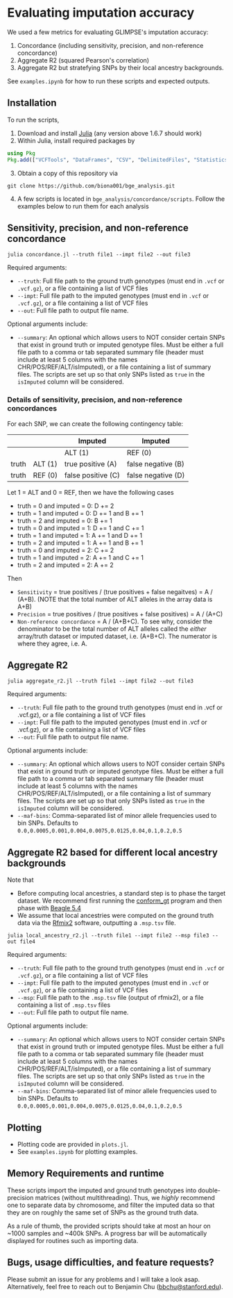 # Evaluating imputation accuracy

We used a few metrics for evaluating GLIMPSE's imputation accuracy:
1. Concordance (including sensitivity, precision, and non-reference concordance)
2. Aggregate R2 (squared Pearson's correlation)
3. Aggregate R2 but stratefying SNPs by their local ancestry backgrounds. 

See `examples.ipynb` for how to run these scripts and expected outputs. 

## Installation

To run the scripts, 

1. Download and install [Julia](https://julialang.org/downloads/) (any version above 1.6.7 should work)
2. Within Julia, install required packages by 
```julia
using Pkg
Pkg.add(["VCFTools", "DataFrames", "CSV", "DelimitedFiles", "Statistics", "ProgressMeter", "ArgParse", "Plots"])
```
3. Obtain a copy of this repository via
```
git clone https://github.com/biona001/bge_analysis.git
```
4. A few scripts is located in `bge_analysis/concordance/scripts`. Follow the examples below to run them for each analysis

## Sensitivity, precision, and non-reference concordance

```shell
julia concordance.jl --truth file1 --impt file2 --out file3
```
Required arguments:
+ `--truth`: Full file path to the ground truth genotypes (must end in `.vcf` or `.vcf.gz`), or a file containing a list of VCF files
+ `--impt`: Full file path to the imputed genotypes (must end in `.vcf` or `.vcf.gz`), or a file containing a list of VCF files
+ `--out`: Full file path to output file name. 

Optional arguments include:
+ `--summary`: An optional which allows users to NOT consider certain SNPs that exist in ground truth or imputed genotype files. Must be either a full file path to a comma or tab separated summary file (header must include at least 5 columns with the names CHR/POS/REF/ALT/isImputed), or a file containing a list of summary files. The scripts are set up so that only SNPs listed as `true` in the `isImputed` column will be considered. 

### Details of sensitivity, precision, and non-reference concordances

For each SNP, we can create the following contingency table:

|       |         | Imputed            | Imputed            |
|-------|---------|--------------------|--------------------|
|       |         | ALT (1)            | REF (0)            |
| truth | ALT (1) | true positive (A)  | false negative (B) |
| truth | REF (0) | false positive (C) | false negative (D) |

Let 1 = ALT and 0 = REF, then we have the following cases

+ truth = 0 and imputed = 0: D += 2
+ truth = 1 and imputed = 0: D += 1 and B += 1
+ truth = 2 and imputed = 0: B += 1
+ truth = 0 and imputed = 1: D += 1 and C += 1
+ truth = 1 and imputed = 1: A += 1 and D += 1
+ truth = 2 and imputed = 1: A += 1 and B += 1
+ truth = 0 and imputed = 2: C += 2
+ truth = 1 and imputed = 2: A += 1 and C += 1
+ truth = 2 and imputed = 2: A += 2

Then

+ `Sensitivity` = true positives / (true positives + false negaitves) = A / (A+B). (NOTE that the total number of ALT alleles in the array data is A+B)
+ `Precision` = true positives / (true positives + false positives) = A / (A+C)
+ `Non-reference concordance` = A / (A+B+C). To see why, consider the denominator to be the total number of ALT alleles called the *either* array/truth dataset or imputed dataset, i.e. (A+B+C). The numerator is where they agree, i.e. A.

## Aggregate R2

```shell
julia aggregate_r2.jl --truth file1 --impt file2 --out file3
```
Required arguments:
+ `--truth`: Full file path to the ground truth genotypes (must end in .vcf or .vcf.gz), or a file containing a list of VCF files
+ `--impt`: Full file path to the imputed genotypes (must end in .vcf or .vcf.gz), or a file containing a list of VCF files
+ `--out`: Full file path to output file name. 

Optional arguments include:
+ `--summary`: An optional which allows users to NOT consider certain SNPs that exist in ground truth or imputed genotype files. Must be either a full file path to a comma or tab separated summary file (header must include at least 5 columns with the names CHR/POS/REF/ALT/isImputed), or a file containing a list of summary files. The scripts are set up so that only SNPs listed as `true` in the `isImputed` column will be considered. 
+ `--maf-bins`: Comma-separated list of minor allele frequencies used to bin SNPs. Defaults to `0.0,0.0005,0.001,0.004,0.0075,0.0125,0.04,0.1,0.2,0.5`

## Aggregate R2 based for different local ancestry backgrounds

Note that
+ Before computing local ancestries, a standard step is to phase the target dataset. We recommend first running the [conform_gt](https://faculty.washington.edu/browning/conform-gt.html) program and then phase with [Beagle 5.4](https://faculty.washington.edu/browning/beagle/beagle.html) 
+ We assume that local ancestries were computed on the ground truth data via the [Rfmix2](https://github.com/slowkoni/rfmix/blob/master/MANUAL.md) software, outputting a `.msp.tsv` file. 

```shell
julia local_ancestry_r2.jl --truth file1 --impt file2 --msp file3 --out file4
```

Required arguments:
+ `--truth`: Full file path to the ground truth genotypes (must end in `.vcf` or `.vcf.gz`), or a file containing a list of VCF files
+ `--impt`: Full file path to the imputed genotypes (must end in `.vcf` or `.vcf.gz`), or a file containing a list of VCF files
+ `--msp`: Full file path to the `.msp.tsv` file (output of rfmix2), or a file containing a list of `.msp.tsv` files
+ `--out`: Full file path to output file name. 

Optional arguments include:
+ `--summary`: An optional which allows users to NOT consider certain SNPs that exist in ground truth or imputed genotype files. Must be either a full file path to a comma or tab separated summary file (header must include at least 5 columns with the names CHR/POS/REF/ALT/isImputed), or a file containing a list of summary files. The scripts are set up so that only SNPs listed as `true` in the `isImputed` column will be considered. 
+ `--maf-bins`: Comma-separated list of minor allele frequencies used to bin SNPs. Defaults to `0.0,0.0005,0.001,0.004,0.0075,0.0125,0.04,0.1,0.2,0.5`

## Plotting

+ Plotting code are provided in `plots.jl`. 
+ See `examples.ipynb` for plotting examples. 

## Memory Requirements and runtime

These scripts import the imputed and ground truth genotypes into double-precision matrices (without multithreading). Thus, we *highly* recommend one to separate data by chromosome, and filter the imputed data so that they are on roughly the same set of SNPs as the ground truth data. 

As a rule of thumb, the provided scripts should take at most an hour on ~1000 samples and ~400k SNPs. A progress bar will be automatically displayed for routines such as importing data. 

## Bugs, usage difficulties, and feature requests?

Please submit an issue for any problems and I will take a look asap. Alternatively, feel free to reach out to Benjamin Chu (bbchu@stanford.edu). 
